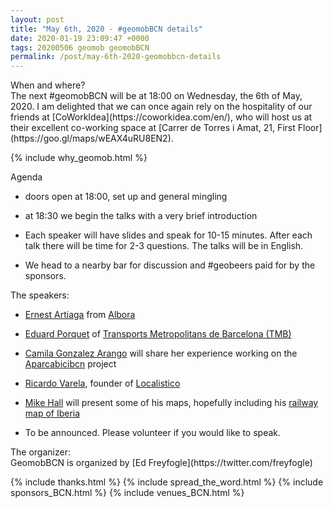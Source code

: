 ```yaml
--- 
layout: post
title: "May 6th, 2020 - #geomobBCN details"
date: 2020-01-19 23:09:47 +0000
tags: 20200506 geomob geomobBCN
permalink: /post/may-6th-2020-geomobbcn-details
---
```


<div class="heading">When and where?</div>
The next #geomobBCN will be at
<span class="b">18:00 on Wednesday, the 6th of May, 2020</span>.
I am delighted that we can once again rely on the hospitality of our friends at
[CoWorkIdea](https://coworkidea.com/en/), who will host us at their
excellent co-working space at [Carrer de Torres i Amat, 21, First Floor](https://goo.gl/maps/wEAX4uRU8EN2).

{% include why_geomob.html %}

<div class="heading">Agenda</div>

* doors open at 18:00, set up and general mingling

* at 18:30 we begin the talks with a very brief introduction

* Each speaker will have slides and speak for 10-15 minutes.
After each talk there will be time for 2-3 questions.
The talks will be in English.

* We head to a nearby bar for discussion and #geobeers paid for by the
sponsors. 

<div class="heading">The speakers:</div>

* [Ernest Artiaga](https://twitter.com/ernest_artiaga) from [Albora](https://albora.io/)

* [Eduard Porquet](https://www.linkedin.com/in/eduard-porquet-mateu-188a037/) of [Transports Metropolitans de Barcelona (TMB)](https://www.tmb.cat)

* [Camila Gonzalez Arango](https://twitter.com/camigonz41) will share her experience working on the [Aparcabicibcn](http://current-eco.maps.arcgis.com/apps/Cascade/index.html?appid=f6c16453f2d842c697669ff8a88a80c2) project

* [Ricardo Varela](https://twitter.com/phobeo), founder of [Localistico](https://localistico.com/)

* [Mike Hall](https://twitter.com/thisismikehall) will present some of his maps, hopefully including his [railway map of Iberia](https://www.thisismikehall.com/railway-map-of-spain-portugal)

* To be announced. Please volunteer if you would like to speak.

<div class="heading">The organizer:</div>
GeomobBCN is organized by [Ed Freyfogle](https://twitter.com/freyfogle)

{% include thanks.html %}
{% include spread_the_word.html %}
{% include sponsors_BCN.html %}
{% include venues_BCN.html %}


